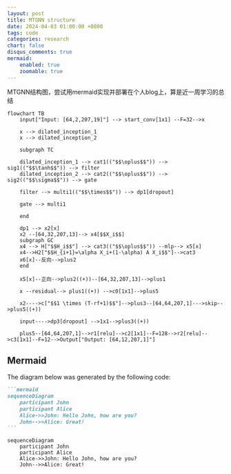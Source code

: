 ```yaml
---
layout: post
title: MTGNN structure
date: 2024-04-03 01:00:00 +0800     
tags: code
categories: research
chart: false
disqus_comments: true
mermaid:
    enabled: true
    zoomable: true
---
```


MTGNN结构图，尝试用mermaid实现并部署在个人blog上，算是近一周学习的总结

```mermaid
flowchart TB
    input["Input: [64,2,207,19]"] --> start_conv[1x1] --F=32-->x

    x --> dilated_inception_1
    x --> dilated_inception_2

    subgraph TC

    dilated_inception_1 --> cat1(("$$\oplus$$")) --> sig1(("$$\tanh$$")) --> filter
    dilated_inception_2 --> cat2(("$$\oplus$$")) --> sig2(("$$\sigma$$")) --> gate

    filter --> multi1(("$$\times$$")) --> dp1[dropout]

    gate --> multi1

    end

    dp1 --> x2[x]
    x2 --[64,32,207,13]--> x4[$$X_i$$]
    subgraph GC
    x4 --> H["$$H_i$$"] --> cat3(("$$\oplus$$")) --mlp--> x5[x]
    x4-->H2["$$H_{i+1}=\alpha X_i+(1-\alpha) A X_i$$"]-->cat3
    x6[x]--反向-->plus2
    end

    x5[x]--正向-->plus2((+))--[64,32,207,13]-->plus1

    x --residual--> plus1((+)) -->c0[1x1]-->plus5

    x2---->c["$$1 \times (T-rf+1)$$"]-->plus3--[64,64,207,1]--->skip-->plus5((+))

    input---->dp3[dropout] -->1x1-->plus3((+))

    plus5--[64,64,207,1]-->r1[relu]-->c2[1x1]--F=128-->r2[relu]-->c3[1x1]--F=12-->Output["Output: [64,12,207,1]"]

```

## Mermaid

The diagram below was generated by the following code:

````markdown
```mermaid
sequenceDiagram
    participant John
    participant Alice
    Alice->>John: Hello John, how are you?
    John-->>Alice: Great!
```
````

```mermaid[preview]
sequenceDiagram
    participant John
    participant Alice
    Alice->>John: Hello John, how are you?
    John-->>Alice: Great!
```
